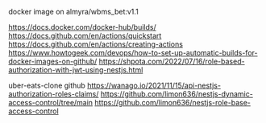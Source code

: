 docker image on almyra/wbms_bet:v1.1

https://docs.docker.com/docker-hub/builds/
https://docs.github.com/en/actions/quickstart
https://docs.github.com/en/actions/creating-actions
https://www.howtogeek.com/devops/how-to-set-up-automatic-builds-for-docker-images-on-github/
https://shpota.com/2022/07/16/role-based-authorization-with-jwt-using-nestjs.html

uber-eats-clone github
https://wanago.io/2021/11/15/api-nestjs-authorization-roles-claims/
https://github.com/limon636/nestjs-dynamic-access-control/tree/main
https://github.com/limon636/nestjs-role-base-access-control